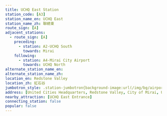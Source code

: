 ```yaml
---
title: UCHQ East Station
station_code: [A3]
station_name_en: UCHQ East
station_name_zh: 聯總東
route_sign: [A]
adjacent_stations:
  - route_sign: [A]
    preceding:
      - station: A2-UCHQ South
        towards: Mirai
    following:
      - station: A4-Mirai City Airport
        towards: UCHQ North
alternate_station_name_en: 
alternate_station_name_zh: 
location_en: Redstone Valley
location_zh: 紅石谷
jumbotron_style: .station-jumbotron{background-image:url(/img/bg/airportline.png);background-repeat:no-repeat;background-size:100% 10px;background-position:0 130px}
address: [United Cities Headquarters, Redstone Valley, City of Mirai, United Cities]
nearby_attraction: [UCHQ East Entrance]
connecting_station: false
popular: false
---
```



